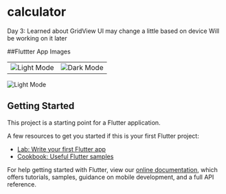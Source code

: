 # calculator

Day 3: Learned about GridView
UI may change a little based on device
Will be working on it later

##Fluttter App Images
<table>
<tr>
<td><img src="images/1.jpg" alt="Light Mode"></td>
<td><img src="images/2.jpg" alt="Dark Mode"></td>
</tr>
</table>
<img src="images/1.jpg" alt="Light Mode" width="" height="">


## Getting Started

This project is a starting point for a Flutter application.

A few resources to get you started if this is your first Flutter project:

- [Lab: Write your first Flutter app](https://flutter.dev/docs/get-started/codelab)
- [Cookbook: Useful Flutter samples](https://flutter.dev/docs/cookbook)

For help getting started with Flutter, view our
[online documentation](https://flutter.dev/docs), which offers tutorials,
samples, guidance on mobile development, and a full API reference.
